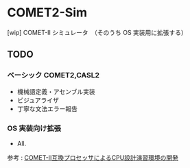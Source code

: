 # COMET2-Sim
[wip] COMET-Ⅱ シミュレータ　（そのうち OS 実装用に拡張する）

## TODO

### ベーシック COMET2,CASL2

- 機械語定義・アセンブル実装
- ビジュアライザ
- 丁寧な文法エラー報告

### OS 実装向け拡張

- All.

参考 : [COMET-II互換プロセッサによるCPU設計演習環境の開発](https://www.ieice.org/publications/conference-FIT-DVDs/FIT2002/pdf/C/C_1.PDF)
